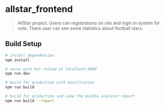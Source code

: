 # allstar_frontend

> AllStar project. Users can registrations on site and login in system for vote. There user can see some statistics about football stars.

## Build Setup

``` bash
# install dependencies
npm install

# serve with hot reload at localhost:8080
npm run dev

# build for production with minification
npm run build

# build for production and view the bundle analyzer report
npm run build --report
```
